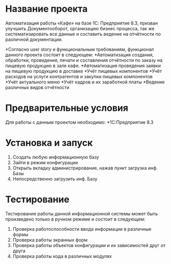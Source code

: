 Название проекта
========================
Автоматизация работы «Кафе» на базе 1С: Предприятие 8.3, призван улучшить Документооборот, организацию бизнес процесса, так же систематизировать все данные и составить ведение на отчётности по различной документации.

*Согласно user story и функциональным требованиям, функционал данного проекта состоит в следующем:
*Автоматизация создания, обработки, проведения, печати и составления отчётности по заказу на пищевую продукцию в зале кафе.
*Автоматизация проведения заявки на пищевую продукцию в доставке
*Учёт пищевых компонентов
*Учёт расходов на услуги контрагентов и закупки пищевых компонентов
*Учёт актуального меню
*Учёт кадров и их заработной платы
*Ведение различных видов отчётности

Предварительные условия
========================
Для работы с данным проектом необходимо:
*1С:Предприятие 8.3

Установка и запуск
========================
1. Создать любую информационную базу 
2. Зайти в режим конфигурации
3. Открыть вкладку администрирование, нажав пункт загрузка инф. Базы
4. Непосредственно загрузить инф. Базу

Тестирование
========================
Тестирование работы данной информационной системы может быть произведено только в ручном режиме и состоит в следующем:
1.	Проверка работоспособности ввода информации в различные формы
2.	Проверка работы экранных форм
3.	Проверка работы объектов конфигурации и их зависимостей друг от друга
4.	Проверка работы кода в различных модулях



